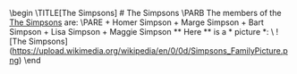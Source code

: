 \begin
	\TITLE[The Simpsons]
	# The Simpsons
	\PARB
		The members of the [The Simpsons](https://en.wikipedia.org/wiki/The_Simpsons) are:
	\PARE
	+ Homer Simpson
	+ Marge Simpson
	+ Bart Simpson
	+ Lisa Simpson
	+ Maggie Simpson
	** Here ** is a * picture *:
	\\
	![The Simpsons] (https://upload.wikimedia.org/wikipedia/en/0/0d/Simpsons_FamilyPicture.png)
\end
